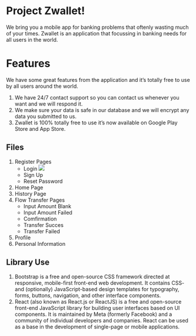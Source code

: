 # Project Zwallet!
We bring you a mobile app for banking problems that oftenly wasting much of your times. Zwallet is an application that focussing in banking needs for all users in the world.

# Features

We have some great features from the application and it’s totally free to use by all users around the world.
1. We have 24/7 contact support so you can contact us whenever you    	want and we will respond it.
2. We make sure your data is safe in our database and we will encrypt any data you submitted to us.
3. Zwallet is 100% totally free to use it’s now available on Google Play Store and App Store.

## Files

1. Register Pages
	- Login 
		![](../images/Login.png)
	- Sign Up
	- Reset Password
2. Home Page
3. History Page
4. Flow Transfer Pages
	- Input Amount Blank
	- Input Amount Failed
	- Comfirmation
	- Transfer Succes
	- Transfer Failed
5. Profile
6. Personal Information

## Library Use
1. Bootstrap is a free and open-source CSS framework directed at responsive, mobile-first front-end web development. It contains CSS- and (optionally) JavaScript-based design templates for typography, forms, buttons, navigation, and other interface components.
2. React (also known as React.js or ReactJS) is a free and open-source front-end JavaScript library for building user interfaces based on UI components. It is maintained by Meta (formerly Facebook) and a community of individual developers and companies. React can be used as a base in the development of single-page or mobile applications.